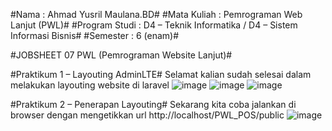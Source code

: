 #Nama : Ahmad Yusril Maulana.BD#
#Mata Kuliah : Pemrograman Web Lanjut (PWL)#
#Program Studi : D4 – Teknik Informatika / D4 – Sistem Informasi Bisnis#
#Semester : 6 (enam)#

#JOBSHEET 07 PWL (Pemrograman Website Lanjut)#

#Praktikum 1 – Layouting AdminLTE#
Selamat kalian sudah selesai dalam melakukan layouting website di laravel
![image](https://github.com/ahmadyusrilmaulana/pemrograman-web-lanjut/assets/161430084/229641a5-6447-4f2c-92aa-eddea560fbdc)
![image](https://github.com/ahmadyusrilmaulana/pemrograman-web-lanjut/assets/161430084/1bacb950-4e96-42f5-a90f-3e071cff8007)
![image](https://github.com/ahmadyusrilmaulana/pemrograman-web-lanjut/assets/161430084/9d9b81f0-7191-448a-adf6-eda2897f28c1)

#Praktikum 2 – Penerapan Layouting#
Sekarang kita coba jalankan di browser dengan mengetikkan url http://localhost/PWL_POS/public
![image](https://github.com/ahmadyusrilmaulana/pemrograman-web-lanjut/assets/161430084/2b78a504-7903-4213-87ff-c74e8f68a459)
